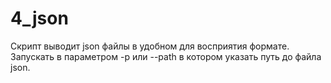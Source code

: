 # 4_json

Скрипт выводит json файлы в удобном для восприятия формате.
Запускать в параметром -p или --path в котором указать путь до файла json.
